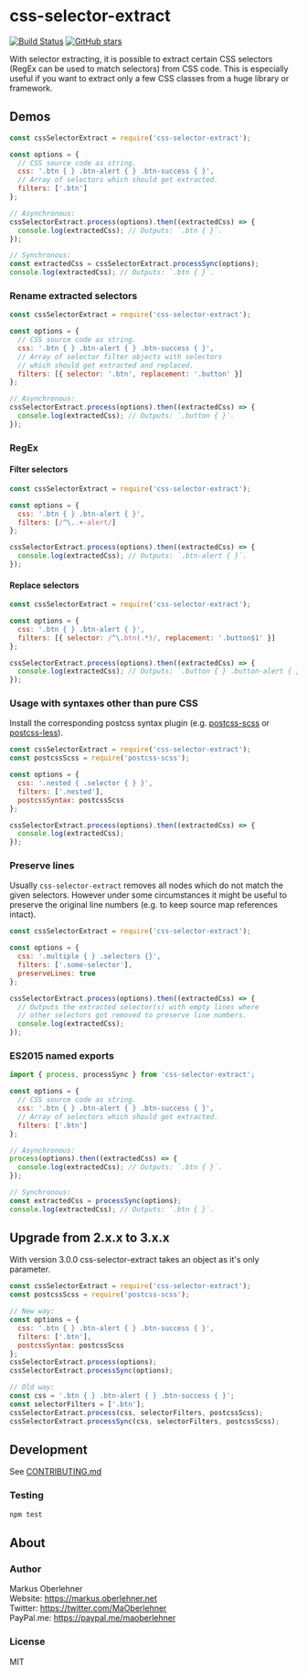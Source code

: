 # css-selector-extract
[![Build Status](https://travis-ci.org/maoberlehner/css-selector-extract.svg?branch=master)](https://travis-ci.org/maoberlehner/css-selector-extract)
[![GitHub stars](https://img.shields.io/github/stars/maoberlehner/css-selector-extract.svg?style=social&label=Star)](https://github.com/maoberlehner/css-selector-extract)

With selector extracting, it is possible to extract certain CSS selectors (RegEx can be used to match selectors) from CSS code. This is especially useful if you want to extract only a few CSS classes from a huge library or framework.

## Demos
```js
const cssSelectorExtract = require('css-selector-extract');

const options = {
  // CSS source code as string.
  css: '.btn { } .btn-alert { } .btn-success { }',
  // Array of selectors which should get extracted.
  filters: ['.btn']
};

// Asynchronous:
cssSelectorExtract.process(options).then((extractedCss) => {
  console.log(extractedCss); // Outputs: `.btn { }`.
});

// Synchronous:
const extractedCss = cssSelectorExtract.processSync(options);
console.log(extractedCss); // Outputs: `.btn { }`.
```

### Rename extracted selectors
```js
const cssSelectorExtract = require('css-selector-extract');

const options = {
  // CSS source code as string.
  css: '.btn { } .btn-alert { } .btn-success { }',
  // Array of selector filter objects with selectors
  // which should get extracted and replaced.
  filters: [{ selector: '.btn', replacement: '.button' }]
};

// Asynchronous:
cssSelectorExtract.process(options).then((extractedCss) => {
  console.log(extractedCss); // Outputs: `.button { }`.
});
```

### RegEx
#### Filter selectors
```js
const cssSelectorExtract = require('css-selector-extract');

const options = {
  css: '.btn { } .btn-alert { }',
  filters: [/^\..+-alert/]
};

cssSelectorExtract.process(options).then((extractedCss) => {
  console.log(extractedCss); // Outputs: `.btn-alert { }`.
});
```

#### Replace selectors
```js
const cssSelectorExtract = require('css-selector-extract');

const options = {
  css: '.btn { } .btn-alert { }',
  filters: [{ selector: /^\.btn(.*)/, replacement: '.button$1' }]
};

cssSelectorExtract.process(options).then((extractedCss) => {
  console.log(extractedCss); // Outputs: `.button { } .button-alert { }`.
});
```

### Usage with syntaxes other than pure CSS
Install the corresponding postcss syntax plugin (e.g. [postcss-scss](https://www.npmjs.com/package/postcss-scss) or [postcss-less](https://www.npmjs.com/package/postcss-less)).

```js
const cssSelectorExtract = require('css-selector-extract');
const postcssScss = require('postcss-scss');

const options = {
  css: '.nested { .selector { } }',
  filters: ['.nested'],
  postcssSyntax: postcssScss
};

cssSelectorExtract.process(options).then((extractedCss) => {
  console.log(extractedCss);
});
```

### Preserve lines
Usually `css-selector-extract` removes all nodes which do not match the given selectors. However under some circumstances it might be useful to preserve the original line numbers (e.g. to keep source map references intact).

```js
const cssSelectorExtract = require('css-selector-extract');

const options = {
  css: '.multiple { } .selectors {}',
  filters: ['.some-selector'],
  preserveLines: true
};

cssSelectorExtract.process(options).then((extractedCss) => {
  // Outputs the extracted selector(s) with empty lines where
  // other selectors got removed to preserve line numbers.
  console.log(extractedCss);
});
```

### ES2015 named exports
```js
import { process, processSync } from 'css-selector-extract';

const options = {
  // CSS source code as string.
  css: '.btn { } .btn-alert { } .btn-success { }',
  // Array of selectors which should get extracted.
  filters: ['.btn']
};

// Asynchronous:
process(options).then((extractedCss) => {
  console.log(extractedCss); // Outputs: `.btn { }`.
});

// Synchronous:
const extractedCss = processSync(options);
console.log(extractedCss); // Outputs: `.btn { }`.
```

## Upgrade from 2.x.x to 3.x.x
With version 3.0.0 css-selector-extract takes an object as it's only parameter.

```js
const cssSelectorExtract = require('css-selector-extract');
const postcssScss = require('postcss-scss');

// New way:
const options = {
  css: '.btn { } .btn-alert { } .btn-success { }',
  filters: ['.btn'],
  postcssSyntax: postcssScss
};
cssSelectorExtract.process(options);
cssSelectorExtract.processSync(options);

// Old way:
const css = '.btn { } .btn-alert { } .btn-success { }';
const selectorFilters = ['.btn'];
cssSelectorExtract.process(css, selectorFilters, postcssScss);
cssSelectorExtract.processSync(css, selectorFilters, postcssScss);
```

## Development
See [CONTRIBUTING.md](https://github.com/maoberlehner/css-selector-extract/blob/master/CONTRIBUTING.md)

### Testing
```bash
npm test
```

## About
### Author
Markus Oberlehner  
Website: https://markus.oberlehner.net  
Twitter: https://twitter.com/MaOberlehner  
PayPal.me: https://paypal.me/maoberlehner

### License
MIT
